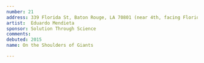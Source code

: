 ```yaml
---
number: 21
address: 339 Florida St, Baton Rouge, LA 70801 (near 4th, facing Florida)
artist:  Eduardo Mendieta
sponsor: Solution Through Science
comments: 
debuted: 2015
name: On the Shoulders of Giants

---
```

